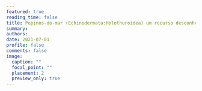```yaml
---
featured: true
reading_time: false
title: Pepinos-do-mar (Echinodermata:Holothuroidea) um recurso desconhecido no Brasil: Pesca ilegal e cultivo
summary:  
authors:
date: 2021-07-01
profile: false
comments: false
image:
  caption: ""
  focal_point: ""
  placement: 2
  preview_only: true
---
```

